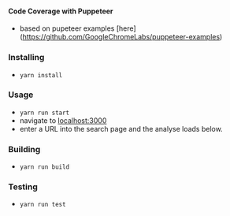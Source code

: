 #### Code Coverage with Puppeteer
- based on pupeteer examples [here] (https://github.com/GoogleChromeLabs/puppeteer-examples)

### Installing
- `yarn install`

### Usage
- `yarn run start`
- navigate to [localhost:3000](https://localhost:3000)
- enter a URL into the search page and the analyse loads below.

### Building
- `yarn run build`

### Testing
- `yarn run test`